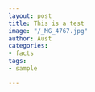 ```yaml
---
layout: post
title: This is a test
image: "/_MG_4767.jpg"
author: Aust
categories:
- facts
tags:
- sample

---
```

